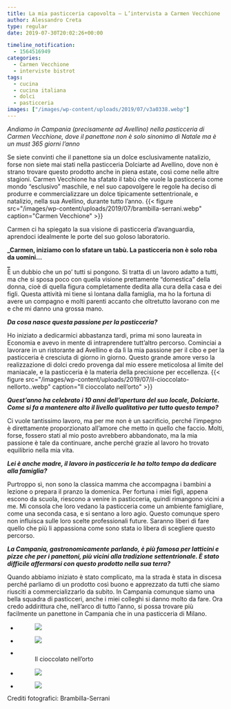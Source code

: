 ```yaml
---
title: La mia pasticceria capovolta – L’intervista a Carmen Vecchione
author: Alessandro Creta
type: regular
date: 2019-07-30T20:02:26+00:00

timeline_notification:
  - 1564516949
categories:
  - Carmen Vecchione
  - interviste bistrot
tags:
  - cucina
  - cucina italiana
  - dolci
  - pasticceria
images: ["/images/wp-content/uploads/2019/07/v3a0338.webp"]
---
```

_Andiamo in Campania (precisamente ad Avellino) nella pasticceria di Carmen Vecchione, dove il panettone non è solo sinonimo di Natale ma è un must 365 giorni l’anno_

Se siete convinti che il panettone sia un dolce esclusivamente natalizio, forse non siete mai stati nella pasticceria Dolciarte ad Avellino, dove non è strano trovare questo prodotto anche in piena estate, così come nelle altre stagioni. Carmen Vecchione ha sfatato il tabù che vuole la pasticceria come mondo “esclusivo” maschile, e nel suo capovolgere le regole ha deciso di produrre e commercializzare un dolce tipicamente settentrionale, e natalizio, nella sua Avellino, durante tutto l’anno.
{{< figure src="/images/wp-content/uploads/2019/07/brambilla-serrani.webp" caption="Carmen Vecchione" >}}
 

Carmen ci ha spiegato la sua visione di pasticceria d’avanguardia, aprendoci idealmente le porte del suo goloso laboratorio.

**_Carmen, iniziamo con lo sfatare un tabù. La pasticceria non è solo roba da uomini…  
_**  
È un dubbio che un po’ tutti si pongono. Si tratta di un lavoro adatto a tutti, ma che si sposa poco con quella visione prettamente “domestica” della donna, cioè di quella figura completamente dedita alla cura della casa e dei figli. Questa attività mi tiene sì lontana dalla famiglia, ma ho la fortuna di avere un compagno e molti parenti accanto che oltretutto lavorano con me e che mi danno una grossa mano.&nbsp;

**_Da cosa nasce questa passione per la pasticceria?_**

Ho iniziato a dedicarmici abbastanza tardi, prima mi sono laureata in Economia e avevo in mente di intraprendere tutt’altro percorso. Cominciai a lavorare in un ristorante ad Avellino e da lì la mia passione per il cibo e per la pasticceria è cresciuta di giorno in giorno. Questo grande amore verso la realizzazione di dolci credo provenga dal mio essere meticolosa al limite del maniacale, e la pasticceria è la materia della precisione per eccellenza.
{{< figure src="/images/wp-content/uploads/2019/07/il-cioccolato-nellorto..webp" caption="Il cioccolato nell&#8217;orto" >}}
 

**_Quest’anno ha celebrato i 10 anni dell’apertura del suo locale, Dolciarte. Come si fa a mantenere alto il livello qualitativo per tutto questo tempo?_**

Ci vuole tantissimo lavoro, ma per me non è un sacrificio, perché l’impegno è direttamente proporzionato all’amore che metto in quello che faccio. Molti, forse, fossero stati al mio posto avrebbero abbandonato, ma la mia passione è tale da continuare, anche perché grazie al lavoro ho trovato equilibrio nella mia vita.

**_Lei è anche madre, il lavoro in pasticceria le ha tolto tempo da dedicare alla famiglia?&nbsp;_**

Purtroppo sì, non sono la classica mamma che accompagna i bambini a lezione o prepara il pranzo la domenica. Per fortuna i miei figli, appena escono da scuola, riescono a venire in pasticceria, quindi rimangono vicini a me. Mi consola che loro vedano la pasticceria come un ambiente famigliare, come una seconda casa, e si sentano a loro agio. Questo comunque spero non influisca sulle loro scelte professionali future. Saranno liberi di fare quello che più li appassiona come sono stata io libera di scegliere questo percorso.&nbsp;

**_La Campania, gastronomicamente parlando, è più famosa per latticini e pizze che per i panettoni, più vicini alla tradizione settentrionale. È stato difficile affermarsi con questo prodotto nella sua terra?_**

Quando abbiamo iniziato è stato complicato, ma la strada è stata in discesa perché parliamo di un prodotto così buono e apprezzato da tutti che siamo riusciti a commercializzarlo da subito. In Campania comunque siamo una bella squadra di pasticceri, anche i miei colleghi si danno molto da fare. Ora credo addirittura che, nell’arco di tutto l’anno, si possa trovare più facilmente un panettone in Campania che in una pasticceria di Milano.

<ul class="wp-block-gallery columns-3 is-cropped wp-block-gallery-7 is-layout-flex wp-block-gallery-is-layout-flex">
  <li class="blocks-gallery-item">
    <figure><img decoding="async" src="/images/wp-content/uploads/2019/07/raviolo-di-santa-rosa.webp" data-id="222" class="wp-image-222" /></figure>
  </li>
  <li class="blocks-gallery-item">
    <figure><img decoding="async" src="/images/wp-content/uploads/2019/07/raviolo-di-santa-rosa-.webp?w=683" data-id="221" class="wp-image-221" /></figure>
  </li>
  <li class="blocks-gallery-item">
    <figure><img decoding="async" src="/images/wp-content/uploads/2019/07/il-cioccolato-nellorto..webp?w=1024" alt="" data-id="220" class="wp-image-220" /><figcaption>Il cioccolato nell&#8217;orto</figcaption></figure>
  </li>
  <li class="blocks-gallery-item">
    <figure><img decoding="async" src="/images/wp-content/uploads/2019/07/il-cioccolato-nellorto-.webp?w=683" data-id="219" class="wp-image-219" /></figure>
  </li>
  <li class="blocks-gallery-item">
    <figure><img decoding="async" src="/images/wp-content/uploads/2019/07/carmen-vecchione_ritratto.webp?w=683" data-id="218" class="wp-image-218" /></figure>
  </li>
</ul>

  
Crediti fotografici: Brambilla-Serrani